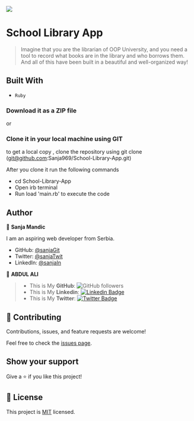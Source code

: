 ![](https://img.shields.io/badge/Microverse-blueviolet)

# School Library App

> Imagine that you are the librarian of OOP University, and you need a tool to record what books are in the library and who borrows them. And all of this have been built in a beautiful and well-organized way!


## Built With

- `Ruby`

### Download it as a ZIP file
or

### Clone it in your local machine using GIT
to get a local copy , clone the repository using git clone
(git@github.com:Sanja969/School-Library-App.git)

After you clone it run  the following commands

 - cd School-Library-App
 - Open irb terminal
 - Run load 'main.rb' to execute the code


## Author

👤 **Sanja Mandic**

I am an aspiring web developer from Serbia.
- GitHub: [@sanjaGit](https://github.com/Sanja969)
- Twitter: [@sanjaTwit](https://twitter.com/SanjaMandic42)
- LinkedIn: [@sanjaIn](https://linkedin.com/in/sanja-mandic-823995a2/)

👤 **ABDUL ALI**

> * This is My **GitHub**: ![GitHub followers](https://img.shields.io/github/followers/ABDULALI3468?label=ABDULALI&style=social)
> * This is My **Linkedin**: [![Linkedin Badge](https://img.shields.io/badge/-ABDUL%20ALI-blue?style=flat-square&logo=Linkedin&logoColor=white&link=https://www.linkedin.com/in/abdul-ali-5400bb216/)](https://www.linkedin.com/in/abdul-ali-5400bb216/)&nbsp;
> * This is My **Twitter**: [![Twitter Badge](https://img.shields.io/badge/-@mrabdul_ali_-1ca0f1?style=flat-square&labelColor=1ca0f1&logo=twitter&logoColor=white&link=https://twitter.com/mrabdul_ali)](https://twitter.com/mrabdul_ali)&nbsp;



## 🤝 Contributing

Contributions, issues, and feature requests are welcome!

Feel free to check the [issues page](https://github.com/Sanja969/School-Library-App/issues).

## Show your support

Give a ⭐️ if you like this project!

## 📝 License

This project is [MIT](./MIT.md) licensed.
